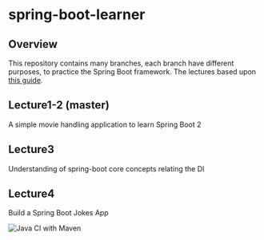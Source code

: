 # spring-boot-learner

## Overview
This repository contains many branches, each branch have different purposes, to practice the Spring Boot framework. The lectures based upon  [this guide](https://www.udemy.com/course/spring-framework-5-beginner-to-guru/).

## Lecture1-2 (master)
A simple movie handling application to learn Spring Boot 2

## Lecture3
Understanding of spring-boot core concepts relating the DI

## Lecture4
Build a Spring Boot Jokes App

![Java CI with Maven](https://github.com/akbence/spring-boot-learner/workflows/Java%20CI%20with%20Maven/badge.svg?branch=master)
